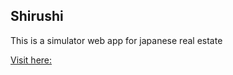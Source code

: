 ## Shirushi

This is a simulator web app for japanese real estate

[Visit here:](https://viuts.github.io/shirushi/)
